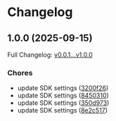 # Changelog

## 1.0.0 (2025-09-15)

Full Changelog: [v0.0.1...v1.0.0](https://github.com/dpletta/platypi-python/compare/v0.0.1...v1.0.0)

### Chores

* update SDK settings ([3200f26](https://github.com/dpletta/platypi-python/commit/3200f268b67b57fe7e614d2916dd7afa095f4e4e))
* update SDK settings ([8450310](https://github.com/dpletta/platypi-python/commit/8450310c07d66e4667c50424ff996935f6e7a33e))
* update SDK settings ([350d973](https://github.com/dpletta/platypi-python/commit/350d9734519b3a6d5fa4cd609cc3e8663e788239))
* update SDK settings ([8e2c517](https://github.com/dpletta/platypi-python/commit/8e2c517c897bd55c95667e8543ecdd70d534d1db))
